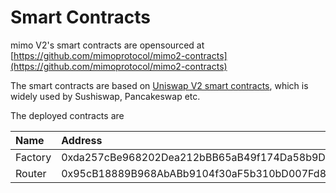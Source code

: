 # Smart Contracts

mimo V2's smart contracts are opensourced at [https://github.com/mimoprotocol/mimo2-contracts](https://github.com/mimoprotocol/mimo2-contracts)

The smart contracts are based on [Uniswap V2 smart contracts](https://github.com/Uniswap/uniswap-v2-core), which is widely used by Sushiswap, Pancakeswap etc. 

The deployed contracts are 

| Name | Address |
| :--- | :--- |
| Factory | 0xda257cBe968202Dea212bBB65aB49f174Da58b9D |
| Router | 0x95cB18889B968AbABb9104f30aF5b310bD007Fd8 |

